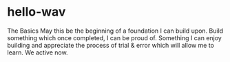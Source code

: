 # hello-wav
The Basics
May this be the beginning of a foundation I can build upon. Build something which once completed, I can be proud of. Something I can enjoy building and appreciate the process of trial & error which will allow me to learn.
We active now.

